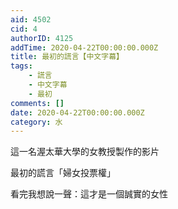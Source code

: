 ```yaml
---
aid: 4502
cid: 4
authorID: 4125
addTime: 2020-04-22T00:00:00.000Z
title: 最初的謊言【中文字幕】
tags:
    - 謊言
    - 中文字幕
    - 最初
comments: []
date: 2020-04-22T00:00:00.000Z
category: 水
---
```


這一名渥太華大學的女教授製作的影片

最初的謊言「婦女投票權」

看完我想說一聲：這才是一個誠實的女性
